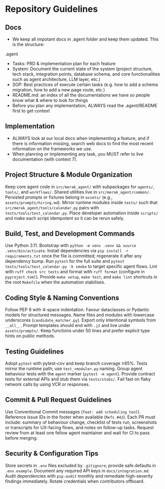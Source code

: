# Repository Guidelines

## Docs
- We keep all impotant docs in .agent folder and keep them updated. This is the structure:

.agent
- Tasks: PRD & implementation plan for each feature
- System: Document the current state of the system (project structure, tech stack, integration points, database schema, and core functionalities such as agent architecture, LLM layer, etc.)
- SOP: Best practices of execute certain tasks (e.g. how to add a schema migration, how to add a new page route, etc.)
- README.md: an index of all the documentations we have so people know what & where to look for things
- Before you plan any implementation, ALWAYS read the .agent/README first to get context

## Implementation
- ALWAYS look at our local docs when implementing a feature, and if there is information missing, search web docs to find the most recent information on the frameworks we use.
- When planning or implementing any task, you MUST refer to live documentation (with context 7).

## Project Structure & Module Organization
Keep core agent code in `src/merak_agent/` with subpackages for `agents/`, `tools/`, and `workflows/`. Shared utilities live in `src/merak_agent/common/`. Persisted prompts or fixtures belong in `assets/` (e.g., `assets/prompts/hiring.md`). Mirror runtime modules inside `tests/` such that `src/merak_agent/tools/calendar.py` pairs with `tests/tools/test_calendar.py`. Place developer automation inside `scripts/` and make each script idempotent so it can be rerun safely.

## Build, Test, and Development Commands
Use Python 3.11. Bootstrap with `python -m venv .venv && source .venv/bin/activate`. Install dependencies via `pip install -r requirements.txt` once the file is committed; regenerate it after any dependency bump. Run `pytest` for the full suite and `pytest tests/tools/test_calendar.py -k smoke` to target specific agent flows. Lint with `ruff check src tests` and format with `ruff format` (configure in `pyproject.toml`). Provide `make setup`, `make test`, and `make lint` shortcuts in the root `Makefile` when the automation stabilises.

## Coding Style & Naming Conventions
Follow PEP 8 with 4-space indentation. Favour dataclasses or Pydantic models for structured messages. Name files and modules with lowercase underscores (`candidate_matcher.py`). Export only intentional symbols from `__all__`. Prompt templates should end with `.j2` and live under `assets/prompts/`. Keep functions under 50 lines and prefer explicit type hints on public methods.

## Testing Guidelines
Adopt `pytest` with pytest-cov and keep branch coverage ≥85%. Tests mirror the runtime path; use `test_<module>.py` naming. Group agent behaviour tests with the `agent` marker (`pytest -m agent`). Provide contract tests for external APIs and stub them via `tests/stubs/`. Fail fast on flaky network calls by using VCR or responses.

## Commit & Pull Request Guidelines
Use Conventional Commit messages (`feat: add scheduling tool`). Reference issue IDs in the footer when available (`Refs #42`). Each PR must include: summary of behaviour change, checklist of tests run, screenshots or transcripts for UX-facing flows, and notes on follow-up tasks. Request review from at least one fellow agent maintainer and wait for CI to pass before merging.

## Security & Configuration Tips
Store secrets in `.env` files excluded by `.gitignore`; provide safe defaults in `.env.example`. Document any required API keys in `docs/integration.md`. Audit dependencies with `pip-audit` monthly and remediate high-severity findings immediately. Rotate credentials when contributors offboard.
